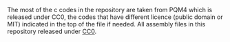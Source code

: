 The most of the c codes in the repository are taken from PQM4 which is released under CC0, the codes that have different licence (public domain or MIT) indicated in the top of the file if needed. All assembly files in this repository released under [CC0](https://creativecommons.org/publicdomain/zero/1.0/).


